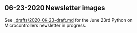 ## 06-23-2020 Newsletter images

See [_drafts/2020-06-23-draft.md](../../_drafts/2020-06-23-draft.md) for the June 23rd Python on Microcontrollers newsletter in progress.
